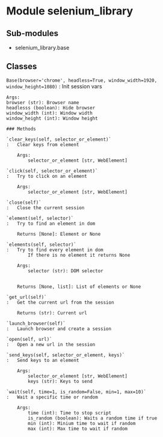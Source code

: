 Module selenium_library
=======================

Sub-modules
-----------
* selenium_library.base

Classes
-------

`Base(browser='chrome', headless=True, window_width=1920, window_height=1080)`
:   Init session vars
    
    Args:
    browser (str): Browser name
    headlesss (boolean): Hide browser
    window_width (int): Window width
    window_height (int): Window height

    ### Methods

    `clear_keys(self, selector_or_element)`
    :   Clear keys from element
        
        Args:
            selector_or_element [str, WebElement]

    `click(self, selector_or_element)`
    :   Try to click on an element
        
        Args:
            selector_or_element [str, WebElement]

    `close(self)`
    :   Close the current session

    `element(self, selector)`
    :   Try to find an element in dom
        
        Returns [None]: Element or None

    `elements(self, selector)`
    :   Try to find every element in dom
            If there is no element it returns None
        
        Args:
            selector (str): DOM selector
        
        
        Returns [None, list]: List of elements or None

    `get_url(self)`
    :   Get the current url from the session
        
        Returns (str): Current url

    `launch_browser(self)`
    :   Launch browser and create a session

    `open(self, url)`
    :   Open a new url in the session

    `send_keys(self, selector_or_element, keys)`
    :   Send keys to an element
        
        Args:
            selector_or_element [str, WebElement]
            keys (str): Keys to send

    `wait(self, time=1, is_random=False, min=1, max=10)`
    :   Wait a specific time or random
        
        Args:
            time (int): Time to stop script
            is_random (boolean): Waits a random time if true
            min (int): Minium time to wait if random
            max (int): Max time to wait if random